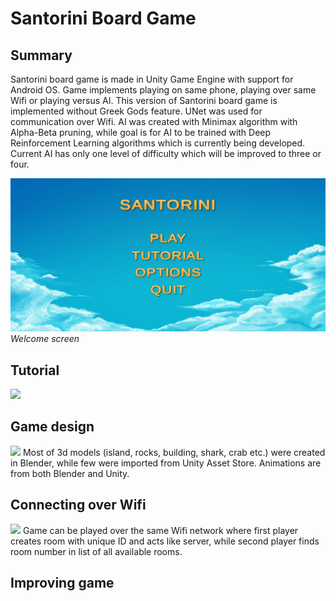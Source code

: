 # Santorini Board Game

## Summary
  Santorini board game is made in Unity Game Engine with support for Android OS. Game implements playing on same phone, playing over same Wifi or playing versus AI. This version of Santorini board game is implemented without Greek Gods feature. UNet was used for communication over Wifi. AI was created with Minimax algorithm with Alpha-Beta pruning, while goal is for AI to be trained with Deep Reinforcement Learning algorithms which is currently being developed. Current AI has only one level of difficulty which will be improved to three or four.
  
![](images/Welcome_screen.jpg)
*Welcome screen*

## Tutorial  
![](images/unity_data.jpg)

## Game design
![](images/unity_data.jpg)
  Most of 3d models (island, rocks, building, shark, crab etc.) were created in Blender, while few were imported from Unity Asset Store. Animations are from both Blender and Unity.

## Connecting over Wifi
![](images/unity_data.jpg)
  Game can be played over the same Wifi network where first player creates room with unique ID and acts like server, while second player finds room number in list of all available rooms.

## Improving game




